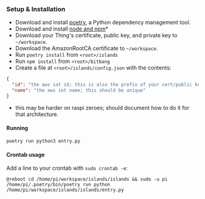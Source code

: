 ### Setup & Installation
- Download and install [poetry](https://github.com/python-poetry/poetry#installation), a Python dependency management tool.
- Download and install [node and npm](https://nodejs.org/en/download/)*
- Download your Thing's certificate, public key, and private key to `~/workspace`.
- Download the AmazonRootCA certificate to `~/workspace`.
- Run `poetry install` from `<root>/islands`
- Run `npm install` from `<root>/bitbang`
- Create a file at `<root>/islands/config.json` with the contents:
```json
{
  "id": "the aws iot id; this is also the prefix of your cert/public key/private key file names",
  "name": "the aws iot name; this should be unique"
}
```


* this may be harder on raspi zeroes; should document how to do it for that architecture.

#### Running
`poetry run python3 entry.py`

#### Crontab usage
Add a line to your crontab with `sudo crontab -e`:
```
@reboot cd /home/pi/workspace/islands/islands && sudo -u pi /home/pi/.poetry/bin/poetry run python /home/pi/workspace/islands/islands/entry.py
```

